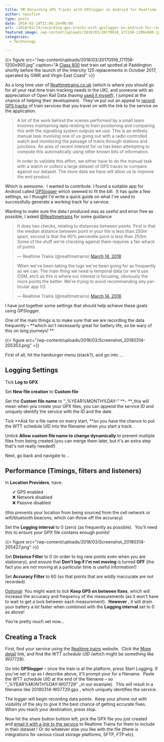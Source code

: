```yaml
---
title: 🗺️ Recording GPS Tracks with GPSlogger on Android for Realtime Trains 🚆
author: naxxfish
type: posts
date: 2018-03-14T22:04:24+00:00
url: /2018/03/14/recording-gps-tracks-with-gpslogger-on-android-for-realtime-trains/
featured_image: /wp-content/uploads/2018/03/20170918_171158-1200x900.jpg
categories:
  - Technology

---
```

{{< figure src="/wp-content/uploads/2018/03/20170918_171158-1200x900.jpg" caption="A [Class 800][1] test train set spotted at Paddington shortly before the launch of the Intercity 125 replacements in October 2017, operated by GWR and Virgin East Coast" >}}


As a long time user of [Realtimetrains.co.uk][2] (which is where you should go for all your real time train tracking needs in the UK), and someone with an appreciation of Open Rail Data (having [used it myself][3]), I jumped at the chance of helping their development.  They've put out an appeal to [record GPS tracks][4] of train services that you travel on with the link to the service on the application.

> A lot of the work behind the scenes performed by a small team involves maintaining data relating to train positioning and comparing this with the signalling system outputs we use. This is an entirely manual task involving one of us going out with a radio controlled watch and monitoring the passage of trains through stations and junctions. An area of recent interest for us has been attempting to compute this automatically using other known bits of information.
> 
> In order to validate this effort, we either have to do the manual task with a watch or collect a large dataset of GPS traces to compare against our dataset. The more data we have will allow us to improve the end product.

Which is awesome.  I wanted to contribute. I found a suitable app for Android called [GPSlogger][5] which seemed to fit the bill.  It has quite a few settings, so I thought I'd write a quick guide on what I've used to successfully generate a working track for a service.

Wanting to make sure the data I produced was as useful and error free as possible, I asked [@Realtimetrains][6] for some guidance

<blockquote class="twitter-tweet" data-width="550" data-dnt="true">
  <p lang="en" dir="ltr">
    It does two checks, relating to distances between points. First is that the median distance between point in your file is less than 250m apart, second is that the 90% percentile point is less than 250m. Some of the stuff we're checking against them requires a fair whack of points
  </p>
  
  <p>
    &mdash; Realtime Trains (@realtimetrains) <a href="https://twitter.com/realtimetrains/status/973913998209974272?ref_src=twsrc%5Etfw">March 14, 2018</a>
  </p>
</blockquote>


<blockquote class="twitter-tweet" data-width="550" data-dnt="true">
  <p lang="en" dir="ltr">
    When we've been taking the logs we've been going for as frequently as we can. The main thing we need is temporal data (or we'd use OSM, etc!) as this is where our interest is focusing, obviously the more points the better. We're trying to avoid recommending any particular app 1/2
  </p>
  
  <p>
    &mdash; Realtime Trains (@realtimetrains) <a href="https://twitter.com/realtimetrains/status/973957543331553280?ref_src=twsrc%5Etfw">March 14, 2018</a>
  </p>
</blockquote>

<script async src="//platform.twitter.com/widgets.js" charset="utf-8"></script>


I have put together some settings that should help achieve these goals using GPSlogger.

<!--more-->

One of the main things is to make sure that we are recording the data frequently &ndash; **which isn't necessarily great for battery life, so be wary of this on long journeys! **

{{< figure src="/wp-content/uploads/2018/03/Screenshot_20180314-205353.png" >}}

First of all, hit the hamburger menu (stack?), and go into &#8230;

## Logging Settings

Tick **Log to GPX**

Set **New file creation** to **Custom file**

Set the **Custom file name** to &#8220;_%YEAR%MONTH%DAY-&#8221; **&ndash; **_this will mean when you create your GPX files, you can append the service ID and uniquely identify the service with the ID and the date.

Tick **Ask for a file name on every start, **so you have the chance to put the WTT schedule UID into the filename when you start a track.

Untick **Allow custom file name to change dynamically** to prevent multiple files from being created (you can merge them later, but it's an extra step that's not really needed!)

Next, go back and navigate to ..

## **Performance (Timings, filters and listeners)**

In **Location Providers**, have:

<ul style="list-style: none;">
  <li>
    ✔ GPS enabled
  </li>
  <li>
    ❌ Network disabled
  </li>
  <li>
    ❌ Passive disabled
  </li>
</ul>

(this prevents your location from being sourced from the cell network or wifi/bluetooth beacons, which can throw off the accuracy)

Set the **Logging interval** to 0 (zero) (as frequently as possible).  You'll need this to ensure your GPX file contains enough points!

{{< figure src="/wp-content/uploads/2018/03/Screenshot_20180314-205427.png" >}}

Set **Distance Filter** to 0 (in order to log new points even when you are stationary), and ensure that **Don't log if I'm not moving** is turned **OFF** (the fact you are not moving at a particular time is useful information!)

Set **Accuracy Filter** to 60 (so that points that are wildly inaccurate are not recorded)

<span style="text-decoration: underline;">Optional</span>: You might want to tick **Keep GPS on between fixes**, which will increase the accuracy and frequency of the measurements (as it won't have to wait to get a lock between each measurement).  **However** , it will drain your battery a _lot_ faster when combined with the **Logging interval** set to 0 as above!

You're pretty much set now&#8230;

## Creating a Track

First, find your service using the [Realtime trains][2] website.  Click the <span style="text-decoration: underline;">More detail</span> link, and find the _WTT schedule UID_ (which might be something like W07729).

Go into **GPSlogger** &ndash; once the train is at the platform, press Start Logging. If you've set it up as I describe above, it'll prompt your for a filename.  Paste the WTT schedule UID at the end of the filename &ndash; so &#8220;_%YEAR%MONTH%DAY-W07729&#8243; _in our example).  This will result in a filename like 20180314-W07729.gpx , which uniquely identifies the service.

The logger will begin recording data points.  Keep your phone out with visibility of the sky to give it the best chance of getting accurate fixes.  When you reach your destination, press stop.

Now hit the share button bottom left, pick the GPX file you just created and [email it with a link to the service][4] to Realtime Trains for them to include in their dataset ! Or do whatever else you like with the file (there is integrations for various cloud storage platforms, SFTP, FTP etc).

 [1]: https://en.wikipedia.org/wiki/British_Rail_Class_800
 [2]: http://www.realtimetrains.co.uk/
 [3]: https://github.com/naxxfish/nrod-funnel
 [4]: http://www.realtimetrains.co.uk/tracks/
 [5]: https://play.google.com/store/apps/details?id=com.mendhak.gpslogger
 [6]: https://twitter.com/realtimetrains